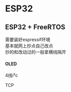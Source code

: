 # ESP32
<h2/>ESP32 + FreeRTOS</h2>
需要装好espressif环境</br>
基本就网上抄点自己改点</br>
抄的和改动过的一般拿横线隔开</br>
<h4/>OLED</h4>
4线i²c 

TCP</br>
